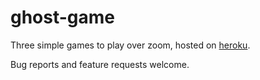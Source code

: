# ghost-game
Three simple games to play over zoom, hosted on [heroku](https://gheoghst-game.herokuapp.com).

Bug reports and feature requests welcome.
